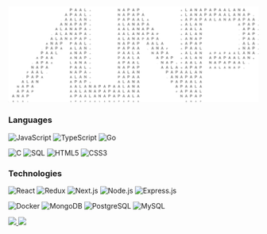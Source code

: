 [![](./alnplogo.png)](https://www.alnp.pw/)

###


### Languages

![JavaScript](https://img.shields.io/badge/-JavaScript-2F353F?&logo=JavaScript)
![TypeScript](https://img.shields.io/badge/-TypeScript-2F353F?&logo=TypeScript)
![Go](https://img.shields.io/badge/-Go-2F353F?&logo=Go)

![C](https://img.shields.io/badge/-C-2F353F?&logo=C)
![SQL](https://img.shields.io/badge/-SQL-2F353F?&logo=MySQL)
![HTML5](https://img.shields.io/badge/-HTML5-2F353F?&logo=HTML5)
![CSS3](https://img.shields.io/badge/-CSS3-2F353F?&logo=CSS3)


### Technologies

![React](https://img.shields.io/badge/-React-2F353F?&logo=React)
![Redux](https://img.shields.io/badge/-Redux-2F353F?&logo=Redux)
![Next.js](https://img.shields.io/badge/-Next-2F353F?&logo=NEXT.JS)
![Node.js](https://img.shields.io/badge/-Node-2F353F?&logo=node.js)
![Express.js](https://img.shields.io/badge/-Express-2F353F?&logo=Express)

![Docker](https://img.shields.io/badge/-Docker-2F353F?&logo=Docker)
![MongoDB](https://img.shields.io/badge/-MongoDB-2F353F?&logo=MongoDB)
![PostgreSQL](https://img.shields.io/badge/-PostgreSQL-2F353F?&logo=PostgreSQL)
![MySQL](https://img.shields.io/badge/-MySQL-2F353F?&logo=MySQL)


<p>
<a href="https://www.alnp.pw/">
<img height="137px" src="https://github-readme-stats.vercel.app/api/top-langs/?username=alanapapa&width=100&hide=html&hide_title=true&hide_border=true&layout=compact&langs_count=6&exclude_repo=comp426,Redventures-Movie-Quotes&theme=nord" />
<img height="137px" src="https://github-readme-stats.vercel.app/api?username=alanapapa&width=100%&hide_title=true&hide_border=true&show_icons=true&include_all_commits=true&count_private=true&line_height=21&theme=nord" /></a>
</p>
